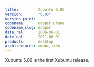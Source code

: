 ```yaml
---
title:         Xubuntu 6.06
version:       "6.06"
version_point:
codename:      Dapper Drake
codename_slug: dapper
date_rel:      2006-06-01
date_eol:      2011-06-01
products:      desktop
architectures: amd64,i386
---
```


Xubuntu 6.06 is the first Xubuntu release.
